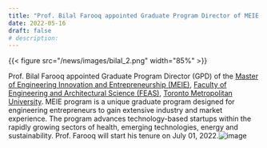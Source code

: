 ```yaml
---
title: "Prof. Bilal Farooq appointed Graduate Program Director of MEIE Program"
date: 2022-05-16
draft: false
# description:
---
```

{{< figure src="/news/images/bilal_2.png" width="85%" >}}

<!--more-->

Prof. Bilal Farooq appointed Graduate Program Director (GPD) of the [Master of Engineering Innovation and Entrepreneurship (MEIE)](https://www.ryerson.ca/master-engineering-innovation-entrepreneurship/), [ Faculty of Engineering and Architectural Science (FEAS)](https://www.ryerson.ca/engineering-architectural-science/), [Toronto Metropolitan University](https://www.ryerson.ca/). MEIE program is a unique graduate program designed for engineering entrepreneurs to gain extensive industry and market experience. The program advances technology-based startups within the rapidly growing sectors of health, emerging technologies, energy and sustainability. Prof. Farooq will start his tenure on July 01, 2022.![image](https://user-images.githubusercontent.com/3830672/168704601-8120fe51-29b7-4444-93b5-3b382d15a8aa.png)
